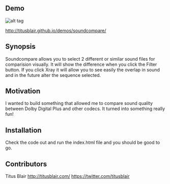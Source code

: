## Demo

![alt tag](http://i.imgur.com/NINVvVl.png)

http://titusblair.github.io/demos/soundcompare/

## Synopsis

Soundcompare allows you to select 2 different or similar sound files for comparision visually.  It will show the difference when you click the Filter button.  If you click Xray it will allow you to see easily the overlap in sound and in the future alter the sequence selected.

## Motivation

I wanted to build something that allowed me to compare sound quality between Dolby Digital Plus and other codecs.  It turned into something really fun!

## Installation

Check the code out and run the index.html file and you should be good to go.

## Contributors

Titus Blair 
http://titusblair.com/
https://twitter.com/titusblair
